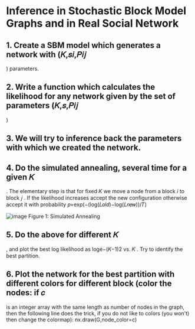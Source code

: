 # Inference in Stochastic Block Model Graphs and in Real Social Network

## 1. Create a SBM model which generates a network with (𝐾,𝑠𝑖,𝑃𝑖𝑗
) parameters.
## 2. Write a function which calculates the likelihood for any network given by the set of parameters (𝐾,𝑠,𝑃𝑖𝑗
)
## 3. We will try to inference back the parameters with which we created the network.
## 4. Do the simulated annealing, several time for a given 𝐾
. The elementary step is that for fixed 𝐾
 we move a node from a block 𝑖
 to block 𝑗
. If the likelihood increases accept the new configuration otherwise accept it with probability 𝑝=exp(−(log(𝐿𝑜𝑙𝑑)−log(𝐿𝑛𝑒𝑤))/𝑇)

![image](https://github.com/eva-vision/Stochastic-Block-Model-Inference-Graphs/assets/52841811/78d969ff-408b-4d85-ab85-dfb7b067ee6d)
Figure 1: Simulated Annealing

## 5. Do the above for different 𝐾
, and plot the best log likelihood as log−(𝐾−1)2
 vs. 𝐾
. Try to identify the best partition.
## 6. Plot the network for the best partition with different colors for different block (color the nodes: if 𝑐
 is an integer array with the same length as number of nodes in the graph, then the following line does the trick, if you do not like to colors (you won't) then change the colormap):
nx.draw(G,node_color=c)

